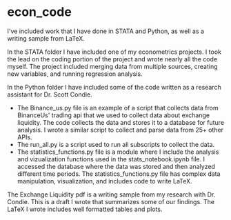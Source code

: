 # econ_code
I've included work that I have done in STATA and Python, as well as a writing sample from LaTeX.

In the STATA folder I have included one of my econometrics projects. I took the lead on the coding portion of the project and wrote nearly all the code myself. The project included merging data from multiple sources, creating new variables, and running regression analysis.

In the Python folder I have included some of the code written as a research assistant for Dr. Scott Condie. 
* The Binance_us.py file is an example of a script that collects data from BinanceUs' trading api that we used to collect data about exchange liquidity. The code collects the data and stores it to a database for future analysis. I wrote a similar script to collect and parse data from 25+ other APIs.
* The run_all.py is a script used to run all subscripts to collect the data.
* The statistics_functions.py file is a module where I include the analysis and vizualization functions used in the stats_notebook.ipynb file. I accessed the database where the data was stored and then analyzed different time periods. The statistics_functions.py file has complex data manipulation, visualization, and includes code to write LaTeX. 

The Exchange Liquidity pdf is a writing sample from my research with Dr. Condie. This is a draft I wrote that summarizes some of our findings. The LaTeX I wrote includes well formatted tables and plots. 

